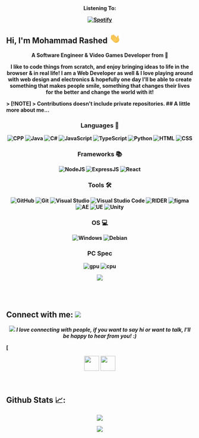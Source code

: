 <div align="center">
<B> Listening To:

[![Spotify](https://novatorem-m7d2.vercel.app/api/spotify)](https://open.spotify.com)

</div>

<h2> Hi, I'm Mohammad Rashed <img src="https://raw.githubusercontent.com/ABSphreak/ABSphreak/master/gifs/Hi.gif" height="26px" width="30px"></h2> 
<div align="center">A Software Engineer & Video Games Developer from 🍁
<!-- <img align='right' src='https://octodex.github.com/images/daftpunktocat-thomas.gif' width='200"'> -->

I like to code things from scratch, and enjoy bringing ideas to life in the browser & in real life! I am a Web Developer as well & I love playing around with web design and electronics & hopefully one day I'll be able to create something that makes people smile, something that changes their lives for the better and change the world with it!
</div>
> [!NOTE]
> Contributions doesn't include private repositories.
## A little more about me...  

<h3  align="center">Languages 🗿</h3>
<p align="center">
<img alt="CPP" src="https://img.shields.io/badge/C%2B%2B-00599C?style=for-the-badge&logo=c%2B%2B&logoColor=white" />
<img alt="Java" src="https://img.shields.io/badge/Java-FFFFFF?logo=openjdk&logoColor=black&style=for-the-badge" />
<img alt="C#" src="https://img.shields.io/badge/C%23-239120?style=for-the-badge&logo=c-sharp&logoColor=white" />
<img alt="JavaScript" src="https://img.shields.io/badge/JavaScript-F7DF1E?logo=javascript&logoColor=black&style=for-the-badge" />
<img alt="TypeScript" src="https://img.shields.io/badge/TypeScript-3178C6?logo=typescript&logoColor=white&style=for-the-badge" />
<img alt="Python" src="https://img.shields.io/badge/Python-3776AB?logo=python&logoColor=white&style=for-the-badge" />
<img alt="HTML" src="https://img.shields.io/badge/HTML-E34F26?logo=html5&logoColor=white&style=for-the-badge" />
<img alt="CSS" src="https://img.shields.io/badge/CSS-1572B6?logo=css3&logoColor=white&style=for-the-badge" />
</p>
<h3  align="center">Frameworks 📚</h3>
<p align="center">
<img alt="NodeJS" src="https://img.shields.io/badge/Node.js-339933?logo=node.js&logoColor=white&style=for-the-badge" />
<img alt="ExpressJS" src="https://img.shields.io/badge/ExpressJS-000000?logo=express&logoColor=white&style=for-the-badge" />
<img alt="React" src="https://img.shields.io/badge/React-20232A?style=for-the-badge&logo=react&logoColor=61DAFB" />
</p>
<h3 align="center">Tools 🛠️</h3>
<p align="center">
	<img alt="GitHub" src="https://img.shields.io/badge/GitHub-100000?style=for-the-badge&logo=github&logoColor=white" />
	<img alt="Git" src="https://img.shields.io/badge/Git-F05032?logo=git&logoColor=white&style=for-the-badge" />
  	<img alt="Visual Studio" src="https://img.shields.io/badge/Visual Studio-5C2D91?logo=visual+studio&logoColor=white&style=for-the-badge" />
	<img alt="Visual Studio Code" src="https://img.shields.io/badge/Visual Studio Code-007ACC?logo=visual+studio+code&logoColor=white&style=for-the-badge" />
	<img alt="RIDER" src="https://img.shields.io/badge/Rider-000000?style=for-the-badge&logo=Rider&logoColor=white" />
	<img alt="figma" src="https://img.shields.io/badge/Figma-F24E1E?style=for-the-badge&logo=figma&logoColor=white" />
	<img alt="AE" src="https://img.shields.io/badge/Adobe%20after%20affects-CF96FD?style=for-the-badge&logo=Adobe%20after%20effects&logoColor=393665" />
	<img alt="UE" src="https://img.shields.io/badge/unrealengine-%23313131.svg?style=for-the-badge&logo=unrealengine&logoColor=white" />
	<img alt="Unity" src="https://img.shields.io/badge/Unity-100000?style=for-the-badge&logo=unity&logoColor=white" />
</p>

<h3 align="center">OS 💻</h3>
<p align="center">
  <img alt="Windows" src="https://img.shields.io/badge/Windows-0078D6?logo=windows&logoColor=white&style=for-the-badge" />
  <img alt="Debian" src="https://img.shields.io/badge/Debian-A81D33?style=for-the-badge&logo=debian&logoColor=white" />
</p>

<h3 align="center">PC Spec</h3>
<p align="center">
	<img alt="gpu" src="https://img.shields.io/badge/NVIDIA-RTX%203070-76B900?style=for-the-badge&logo=nvidia&logoColor=white" />
	<img alt="cpu" src="https://img.shields.io/badge/AMD-Ryzen_7_5800X-ED1C24?style=for-the-badge&logo=amd&logoColor=white" />
	
</p>
<p align="center">
   
   <img src="https://github-readme-streak-stats.herokuapp.com?user=m7d2&theme=neon-dark"/>

</p>

## Connect with me: <img src="https://user-images.githubusercontent.com/53649201/99296951-8ef68900-286d-11eb-9bf3-fdb6cf13b585.gif" height="32px" style="padding-top: 50px;">
<div align="center"><img src="https://media.giphy.com/media/LnQjpWaON8nhr21vNW/giphy.gif" width="60"> <em><b>I love connecting with people,</b> if you want to say <b>hi or want to talk, I'll be happy to hear from you!</b> :)</em></div>

[<div align="center">
[<img width='40' height='40' src="https://user-images.githubusercontent.com/64153988/126858102-f8eb952a-0273-41f6-add2-6ab7dab8cfe4.png"/>](https://www.linkedin.com/in/mohammad-rashed)
[<img width='40' height='40' src="https://user-images.githubusercontent.com/64153988/126858150-193ef995-c8f9-4e46-ac2a-2a96f5897b4f.png"/>](https://twitter.com/m7d_syr) </div>

<br />
	
<summary><h2>Github Stats 📈:</h2></summary>
	
<p align="center">
  <img align="center" height= "180px" src="https://github-readme-stats-m7d2.vercel.app/api?username=m7d2&show_icons=true&title_color=ff0066&icon_color=bb2acf&text_color=00ffff&bg_color=00001a&count_private=true" />

</p>

<!--   <img height= "180px" src="https://github-readme-stats.vercel.app/api/top-langs/?username=m7d2&title_color=ff0066&icon_color=bb2acf&text_color=00ffff&bg_color=00001a&layout=compact&hide=css" /> -->
<!-- <details align="center">
  <summary>GitHub Activity Graph 📈</summary>
<p align="center">
  <img src="https://activity-graph.herokuapp.com/graph?username=m7d2&theme=xcode" />
</p>
</details> -->
<!--
<details align="center">
  <summary>GitHub Trophies 🏆</summary>
<p align="center">
  <a href="https://github.com/ryo-ma/github-profile-trophy" target="_blank">
    <img src="https://hacked-github-stat-trophies.vercel.app/?username=m7d2&column=4&margin-w=5&margin-h=5&rank=SECRET,SSS,SS,S,AAA,AA,A,B,C,UNKNOWN&theme=darkhub"/>
  </a>
</p>
</details> -->

<p align="center"><code><img height="20" src="https://komarev.com/ghpvc/?username=m7d2&color=blue"></code></p>
